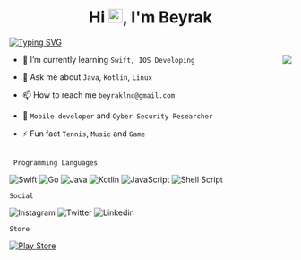 <h1 align="center">Hi <img src="https://media.giphy.com/media/hvRJCLFzcasrR4ia7z/giphy.gif" width="25px">, I'm Beyrak</h1>

[![Typing SVG](https://readme-typing-svg.herokuapp.com?font=Cooper+Black&color=18BEF7&size=30&center=true&vCenter=true&width=1000&height=30&lines=I'm+Cyber+Security+Researcher;I'm+Mobile+developer;Always+try+to+learn+new+things)](https://git.io/typing-svg)


<img align="right" src="https://github-readme-stats.vercel.app/api?username=beyrakin&theme=dark&count_private=true&show_icons=true" />

- 🔭 I’m currently learning `Swift, IOS Developing`

- 💬 Ask me about `Java`, `Kotlin`, `Linux`

- 📫 How to reach me `beyraklnc@gmail.com`

- 📄 `Mobile developer` and `Cyber Security Researcher`

- ⚡ Fun fact `Tennis`, `Music` and `Game`

<!-- ![](https://github-profile-trophy.vercel.app/?username=beyrakin&theme=flat&no-frame=true&margin-w=30) -->  


\
` Programming Languages`

![Swift](https://img.shields.io/badge/swift-F54A2A?style=for-the-badge&logo=swift&logoColor=white)
![Go](https://img.shields.io/badge/go-%2300ADD8.svg?style=for-the-badge&logo=go&logoColor=white)
![Java](https://img.shields.io/badge/java-%23ED8B00.svg?&style=for-the-badge&logo=java&logoColor=white)
![Kotlin](https://img.shields.io/badge/kotlin-%230095D5.svg?&style=for-the-badge&logo=kotlin&logoColor=white)
![JavaScript](https://img.shields.io/badge/javascript-%23323330.svg?&style=for-the-badge&logo=javascript&logoColor=%23F7DF1E)
![Shell Script](https://img.shields.io/badge/shell_script-%23121011.svg?style=for-the-badge&logo=gnu-bash&logoColor=white)
<!-- ![HTML5](https://img.shields.io/badge/html5-%23E34F26.svg?&style=for-the-badge&logo=html5&logoColor=white) -->
<!-- ![CSS3](https://img.shields.io/badge/css3-%231572B6.svg?&style=for-the-badge&logo=css3&logoColor=white) -->


`Social`

![Instagram](https://img.shields.io/badge/<be7rak>-%23E4405F.svg?&style=for-the-badge&logo=Instagram&logoColor=white)
![Twitter](https://img.shields.io/badge/<beirvk>-%231DA1F2.svg?&style=for-the-badge&logo=Twitter&logoColor=white)
![Linkedin](https://img.shields.io/badge/linkedin-%230077B5.svg?&style=for-the-badge&logo=linkedin&logoColor=white)

`Store`

<p>
    <a target="_blank" href="https://play.google.com/store/apps/dev?id=6201781260021506329">    <img alt="Play Store" src="https://img.shields.io/badge/Google_Play-414141?style=for-the-badge&logo=google-play&logoColor=white" /> </a>
</p>
<!-- 

`Operating System`

<p align="center">
   <img alt="Ubuntu" src="https://img.shields.io/badge/Ubuntu-E95420?style=for-the-badge&logo=ubuntu&logoColor=white" />
   <img alt="Debian" src="https://img.shields.io/badge/Debian-D70A53?style=for-the-badge&logo=debian&logoColor=white" />
    <img alt="Windows 10" src="https://img.shields.io/badge/Windows-0078D6?style=for-the-badge&logo=windows&logoColor=white" />
  <img alt="Android" src="https://img.shields.io/badge/Android-3DDC84?style=for-the-badge&logo=android&logoColor=white" />
</p> -->

